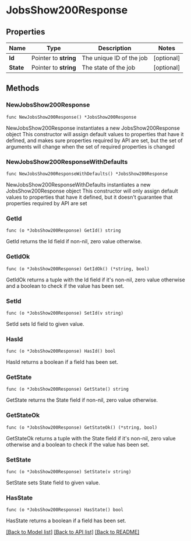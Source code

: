 # JobsShow200Response

## Properties

Name | Type | Description | Notes
------------ | ------------- | ------------- | -------------
**Id** | Pointer to **string** | The unique ID of the job | [optional] 
**State** | Pointer to **string** | The state of the job | [optional] 

## Methods

### NewJobsShow200Response

`func NewJobsShow200Response() *JobsShow200Response`

NewJobsShow200Response instantiates a new JobsShow200Response object
This constructor will assign default values to properties that have it defined,
and makes sure properties required by API are set, but the set of arguments
will change when the set of required properties is changed

### NewJobsShow200ResponseWithDefaults

`func NewJobsShow200ResponseWithDefaults() *JobsShow200Response`

NewJobsShow200ResponseWithDefaults instantiates a new JobsShow200Response object
This constructor will only assign default values to properties that have it defined,
but it doesn't guarantee that properties required by API are set

### GetId

`func (o *JobsShow200Response) GetId() string`

GetId returns the Id field if non-nil, zero value otherwise.

### GetIdOk

`func (o *JobsShow200Response) GetIdOk() (*string, bool)`

GetIdOk returns a tuple with the Id field if it's non-nil, zero value otherwise
and a boolean to check if the value has been set.

### SetId

`func (o *JobsShow200Response) SetId(v string)`

SetId sets Id field to given value.

### HasId

`func (o *JobsShow200Response) HasId() bool`

HasId returns a boolean if a field has been set.

### GetState

`func (o *JobsShow200Response) GetState() string`

GetState returns the State field if non-nil, zero value otherwise.

### GetStateOk

`func (o *JobsShow200Response) GetStateOk() (*string, bool)`

GetStateOk returns a tuple with the State field if it's non-nil, zero value otherwise
and a boolean to check if the value has been set.

### SetState

`func (o *JobsShow200Response) SetState(v string)`

SetState sets State field to given value.

### HasState

`func (o *JobsShow200Response) HasState() bool`

HasState returns a boolean if a field has been set.


[[Back to Model list]](../README.md#documentation-for-models) [[Back to API list]](../README.md#documentation-for-api-endpoints) [[Back to README]](../README.md)


